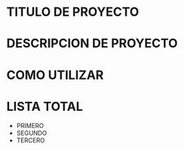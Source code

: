 # TITULO DE PROYECTO


# DESCRIPCION DE PROYECTO


# COMO UTILIZAR



# LISTA TOTAL

- PRIMERO
- SEGUNDO
- TERCERO
